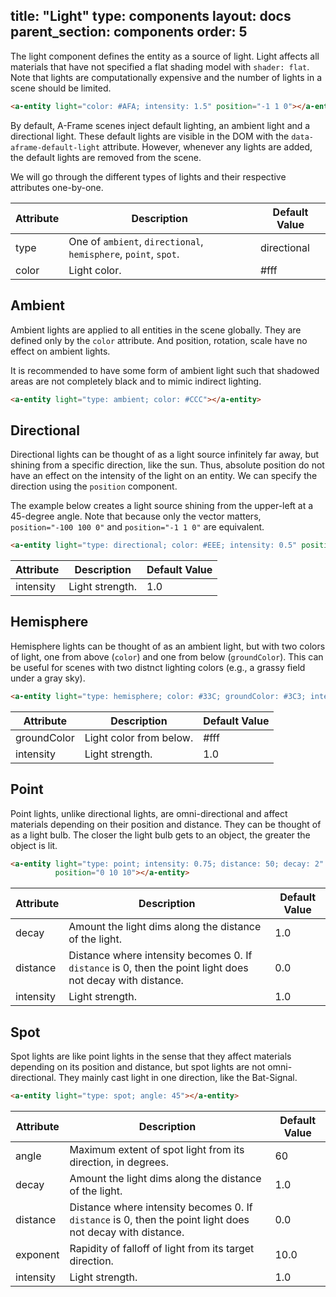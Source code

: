 title: "Light"
type: components
layout: docs
parent_section: components
order: 5
---

The light component defines the entity as a source of light. Light affects all
materials that have not specified a flat shading model with `shader: flat`.
Note that lights are computationally expensive and the number of lights in a
scene should be limited.

```html
<a-entity light="color: #AFA; intensity: 1.5" position="-1 1 0"></a-entity>
```

By default, A-Frame scenes inject default lighting, an ambient light and a
directional light. These default lights are visible in the DOM with the
`data-aframe-default-light` attribute. However, whenever any lights are added,
the default lights are removed from the scene.

We will go through the different types of lights and their respective
attributes one-by-one.

| Attribute | Description                                                     | Default Value |
|-----------|-----------------------------------------------------------------|---------------|
| type      | One of `ambient`, `directional`, `hemisphere`, `point`, `spot`. | directional   |
| color     | Light color.                                                    | #fff          |

## Ambient

Ambient lights are applied to all entities in the scene globally. They are
defined only by the `color` attribute. And position, rotation, scale have no
effect on ambient lights.

It is recommended to have some form of ambient light such that shadowed areas
are not completely black and to mimic indirect lighting.

```html
<a-entity light="type: ambient; color: #CCC"></a-entity>
```

## Directional

Directional lights can be thought of as a light source infinitely far away, but
shining from a specific direction, like the sun. Thus, absolute position do not
have an effect on the intensity of the light on an entity. We can specify the
direction using the `position` component.

The example below creates a light source shining from the upper-left at a
45-degree angle. Note that because only the vector matters, `position="-100 100
0"` and `position="-1 1 0"` are equivalent.

```html
<a-entity light="type: directional; color: #EEE; intensity: 0.5" position="-1 1 0"></a-entity>
```

| Attribute | Description     | Default Value |
|-----------|-----------------|---------------|
| intensity | Light strength. | 1.0           |

## Hemisphere

Hemisphere lights can be thought of as an ambient light, but with two colors of
light, one from above (`color`) and one from below (`groundColor`). This can be
useful for scenes with two distnct lighting colors (e.g., a grassy field under
a gray sky).

```html
<a-entity light="type: hemisphere; color: #33C; groundColor: #3C3; intensity: 2"></a-entity>
```

| Attribute   | Description             | Default Value |
|-------------|-------------------------|---------------|
| groundColor | Light color from below. | #fff          |
| intensity   | Light strength.         | 1.0           |

## Point

Point lights, unlike directional lights, are omni-directional and affect
materials depending on their position and distance. They can be thought of as a
light bulb. The closer the light bulb gets to an object, the greater the object
is lit.

```html
<a-entity light="type: point; intensity: 0.75; distance: 50; decay: 2"
          position="0 10 10"></a-entity>
```

| Attribute   | Description                                                                                                | Default Value |
|-------------|------------------------------------------------------------------------------------------------------------|---------------|
| decay       | Amount the light dims along the distance of the light.                                                     | 1.0           |
| distance    | Distance where intensity becomes 0. If `distance` is 0, then the point light does not decay with distance. | 0.0           |
| intensity   | Light strength.                                                                                            | 1.0           |

## Spot

Spot lights are like point lights in the sense that they affect materials
depending on its position and distance, but spot lights are not
omni-directional. They mainly cast light in one direction, like the Bat-Signal.

```html
<a-entity light="type: spot; angle: 45"></a-entity>
```

| Attribute   | Description                                                                                                | Default Value |
|-------------|------------------------------------------------------------------------------------------------------------|---------------|
| angle       | Maximum extent of spot light from its direction, in degrees.                                               | 60            |
| decay       | Amount the light dims along the distance of the light.                                                     | 1.0           |
| distance    | Distance where intensity becomes 0. If `distance` is 0, then the point light does not decay with distance. | 0.0           |
| exponent    | Rapidity of falloff of light from its target direction.                                                    | 10.0          |
| intensity   | Light strength.                                                                                            | 1.0           |

